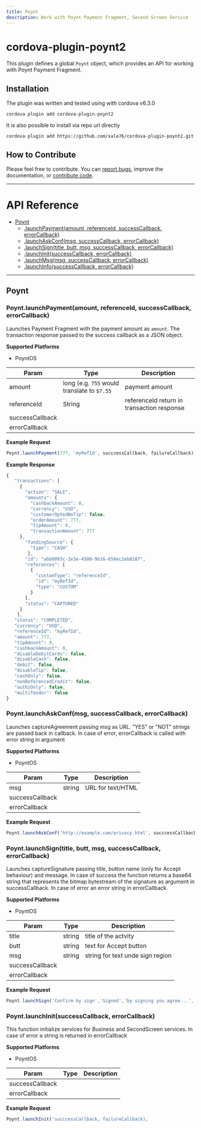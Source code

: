 ```yaml
---
title: Poynt
description: Work with Poynt Payment Fragment, Second Screen Service
---
```


# cordova-plugin-poynt2

This plugin defines a global `Poynt` object, which provides an API for working with Poynt Payment Fragment.

## Installation
The plugin was written and tested using with cordova v6.3.0

    cordova plugin add cordova-plugin-poynt2
    
It is also possible to install via repo url directly

    cordova plugin add https://github.com/xale76/cordova-plugin-poynt2.git
    


## How to Contribute

Please feel free to contribute. You can [report bugs](https://github.com/poynt/cordova-plugin-poynt/issues), improve the documentation, or [contribute code](https://github.com/xale76/cordova-plugin-poynt2/pulls).

---

# API Reference <a name="reference"></a>
* [Poynt](#module_Poynt)
    * [.launchPayment(amount, referenceId, successCallback, errorCallback)](#Poynt.launchPayment)
    * [.launchAskConf(msg,  successCallback, errorCallback)](#Poynt.launchAskConf)
    * [.launchSign(title, butt, msg,  successCallback, errorCallback)](#Poynt.launchSign)
    * [.launchInit(successCallback, errorCallback)](#Poynt.launchInit)
    * [.launchMsg(msg, successCallback, errorCallback)](#Poynt.launchMsg)
    * [.launchInfo(successCallback, errorCallback)](#Poynt.launchInfo)

---

 
## Poynt
<a name="Poynt.launchPayment"></a>
### Poynt.launchPayment(amount, referenceId, successCallback, errorCallback)
Launches Payment Fragment with the payment amount as `amount`.  The transaction response passed to the success callback as a JSON object.

__Supported Platforms__

- PoyntOS


| Param | Type | Description |
| --- | --- | --- |
| amount | long (e.g. `755` would translate to `$7.55` | payment amount |
| referenceId | String | referenceId return in transaction response |
| successCallback |  |  |
| errorCallback |  |  |

**Example Request**  
```js
Poynt.launchPayment(777, 'myRefId', succcessCallback, failureCallback);
```

**Example Response**
```js
{
   "transactions": [
     {
       "action": "SALE",
       "amounts": {
         "cashbackAmount": 0,
         "currency": "USD",
         "customerOptedNoTip": false,
         "orderAmount": 777,
         "tipAmount": 0,
         "transactionAmount": 777
     },
       "fundingSource": {
         "type": "CASH"
        },
       "id": "abb0093c-2e3e-4500-9b16-658ec2eb8287",
       "references": [
         {
           "customType": "referenceId",
           "id": "myRefId",
           "type": "CUSTOM"
         }
       ],
       "status": "CAPTURED"
     }
    ],
   "status": "COMPLETED",
   "currency": "USD",
   "referenceId": "myRefId",
   "amount": 777,
   "tipAmount": 0,
   "cashbackAmount": 0,
   "disableDebitCards": false,
   "disableCash": false,
   "debit": false,
   "disableTip": false,
   "cashOnly": false,
   "nonReferencedCredit": false,
   "authzOnly": false,
   "multiTender": false
}
```
<a name="Poynt.launchAskConf"></a>
### Poynt.launchAskConf(msg,  successCallback, errorCallback)
Launches captureAgreement passing msg as URL. "YES" or "NOT" strings are passed back in callback. In case of error, errorCallback is called with error string in argument

__Supported Platforms__

- PoyntOS


| Param | Type | Description |
| --- | --- | --- |
| msg | string | URL for text/HTML |
| successCallback |  |  |
| errorCallback |  |  |

**Example Request**  
```js
Poynt.launchAskConf('http://example.com/privacy.html', succcessCallback, failureCallback);
```

<a name="Poynt.launchSign"></a>
### Poynt.launchSign(title, butt, msg, successCallback, errorCallback)
Launches captureSignature passing title, button name (only for Accept behaviour) and message. In case of success the function returns a base64 string that represents the bitmap bytestream of the signature as argument in successCallback. In case of error an error string in errorCallback. 

__Supported Platforms__

- PoyntOS


| Param | Type | Description |
| --- | --- | --- |
| title | string | title of the actvity |
| butt | string | text for Accept button |
| msg | string | string for text unde sign region |
| successCallback |  |  |
| errorCallback |  |  |

**Example Request**  
```js
Poynt.launchSign('Confirm by sign','Signed','by signing you agree...', succcessCallback, failureCallback);
```
<a name="Poynt.launchInit"></a>
### Poynt.launchInit(successCallback, errorCallback)
This function initialize services for Business and SecondScreen services. In case of error a string is returned in errorCallback 

__Supported Platforms__

- PoyntOS


| Param | Type | Description |
| --- | --- | --- |
| successCallback |  |  |
| errorCallback |  |  |

**Example Request**  
```js
Poynt.launchInit('succcessCallback, failureCallback);
```




